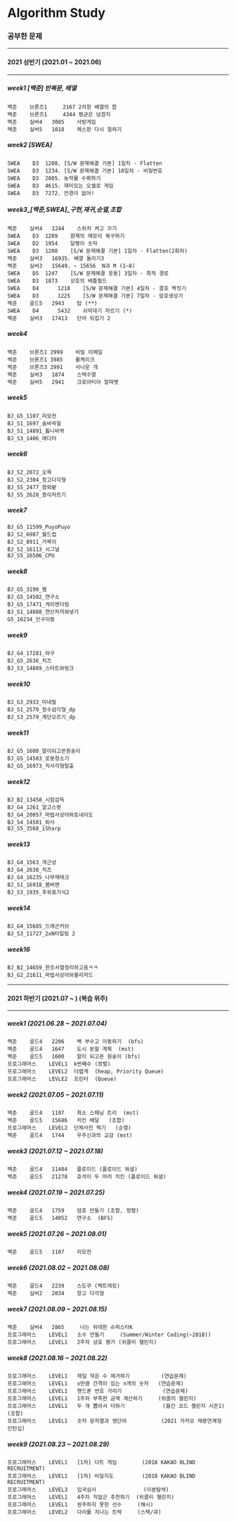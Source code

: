 # Algorithm Study

### 공부한 문제
---
#### 2021 상반기 (2021.01 ~ 2021.06)
---
##### week1 [백준] 반복문, 배열
 	백준    브론즈1     2167	2차원 배열의 합
 	백준    브론즈1     4344	평균은 넘겠지
 	백준    실버4	3085	사탕게임
 	백준    실버5	1018 	체스판 다시 칠하기

##### week2 [SWEA]
	SWEA    D3	1208. [S/W 문제해결 기본] 1일차 - Flatten
	SWEA    D3	1234. [S/W 문제해결 기본] 10일차 - 비밀번호 
	SWEA    D3	2805. 농작물 수확하기
	SWEA    D3	4615. 재미있는 오셀로 게임
	SWEA    D3	7272. 안경이 없어!

##### week3_[백준,SWEA]_구현,재귀,순열,조합
	백준    실버4   1244    스위치 켜고 끄기
	SWEA	D3	1289    원재의 메모리 복구하기
	SWEA	D2	1954    달팽이 숫자
	SWEA	D3	1208    [S/W 문제해결 기본] 1일차 - Flatten(2회차)
	백준    실버3   16935. 배열 돌리기3
	백준    실버3   15649. ~ 15656  N과 M (1~8)
	SWEA	D5	1247    [S/W 문제해결 응용] 3일차 - 최적 경로
	SWEA	D3	1873    상호의 배틀필드
	SWEA	D4  	1218    [S/W 문제해결 기본] 4일차 - 괄호 짝짓기
	SWEA	D3      1225    [S/W 문제해결 기본] 7일차 - 암호생성기
	백준    골드5   2943    탑 (**)
	SWEA	D4      5432    쇠막대기 자르기 (*)
	백준    실버3   17413   단어 뒤집기 2 
##### week4
    백준    브론즈1 2999    비밀 이메일
    백준    브론즈1 3985    롤케이크
    백준    브론즈3 2991    사나운 개
    백준    실버3   1874    스택수열
    백준    실버5   2941    크로아티아 알파벳
##### week5
    BJ_G5_1107_리모컨
    BJ_S1_1697_숨바꼭질
    BJ_S1_14891_톱니바퀴
    BJ_S3_1406_에디터

##### week6
    BJ_S2_2072_오목
    BJ_S2_2304_창고다각형
    BJ_S5_2477_참외밭
    BJ_S5_2628_종이자르기

##### week7
    BJ_G5_11599_PuyoPuyo
    BJ_S2_6987_월드컵
    BJ_S2_8911_거북이
    BJ_S2_16113_시그널
    BJ_S5_16506_CPU

##### week8
    BJ_G5_3190_뱀
    BJ_G5_14502_연구소
    BJ_G5_17471_게리맨더링
    BJ_S1_14888_연산자끼워넣기
    G5_16234_인구이동

##### week9
    BJ_G4_17281_야구
    BJ_G5_2636_치즈
    BJ_S3_14889_스타트와링크

##### week10
    BJ_G3_2933_미네랄
    BJ_S1_2579_정수삼각형_dp
    BJ_S3_2579_계단오르기_dp

##### week11
    BJ_G5_1600_말이되고픈원숭이
    BJ_G5_14503_로봇청소기
    BJ_G5_16973_직사각형탈출

##### week12
    BJ_B2_13458_시험감독
    BJ_G4_1261_알고스팟
    BJ_G4_20057_마법사상어와토네이도
    BJ_S4_14501_퇴사
    BJ_S5_3568_iSharp

##### week13
    BJ_G4_1563_개근상
    BJ_G4_2638_치즈
    BJ_G4_16235_나무재테크
    BJ_S1_16918_봄버맨
    BJ_S3_1935_후위표기식2

##### week14
    BJ_G4_15685_드래곤커브
    BJ_S3_11727_2xN타일링 2

##### week16
    BJ_B2_14659_한조서열정리하고옴ㅋㅋ
    BJ_G2_21611_마법사상어와블리자드

---
#### 2021 하반기 (2021.07 ~ ) (복습 위주)
---

##### week1 (2021.06.28 ~ 2021.07.04)
    백준    골드4   2206    벽 부수고 이동하기  (bfs)
    백준    골드4   1647    도시 분할 계획  (mst)
    백준    골드5   1600    말이 되고픈 원숭이 (bfs)
    프로그래머스    LEVEL1  k번째수 (정렬)
    프로그래머스    LEVEL2  더맵게  (heap, Priority Queue)  
    프로그래머스    LEVLE2  프린터  (Queue)

##### week2 (2021.07.05 ~ 2021.07.11)
    백준    골드4   1197    최소 스패닝 트리  (mst)
    백준    골드5   15686   치킨 배달   (조합)
    프로그래머스    LEVEL2  단체사진 찍기   (순열)
    백준    골드4   1744    우주신과의 교감 (mst)

##### week3 (2021.07.12 ~ 2021.07.18)
    백준    골드4   11404	플로이드 (플로이드 워셜)
    백준    골드5   21278	호석이 두 마리 치킨 (플로이드 워셜)

##### week4 (2021.07.19 ~ 2021.07.25)
    백준    골드4   1759	암호 만들기 (조합, 정렬)
    백준    골드5   14052   연구소  (BFS)
##### week5 (2021.07.26 ~ 2021.08.01)
    백준    골드5   1107	리모컨
##### week6 (2021.08.02 ~ 2021.08.08)
    백준    골드4   2239	스도쿠 (백트래킹)
    백준    실버2   2034    창고 다각형 
##### week7 (2021.08.09 ~ 2021.08.15)
    백준    실버4   2865	 나는 위대한 슈퍼스타K
    프로그래머스    LEVEL1   소수 만들기     (Summer/Winter Coding(~2018))
    프로그래머스    LEVEL1   2주차 상호 평가 (위클리 챌린지)

##### week8 (2021.08.16 ~ 2021.08.22)
    프로그래머스    LEVEL1   제일 작은 수 제거하기          (연습문제)
    프로그래머스    LEVEL1   x만큼 간격이 있는 n개의 숫자   (연습문제)
    프로그래머스    LEVEL1   핸드폰 번호 가리기             (연습문제)
    프로그래머스    LEVEL1   1주차 부족한 금액 계산하기     (위클리 챌린지)
    프로그래머스    LEVEL1   두 개 뽑아서 더하기            (월간 코드 챌린지 시즌1) (조합)
    프로그래머스    LEVEL1   숫자 문자열과 영단어           (2021 카카오 채용연계형 인턴십)

##### week9 (2021.08.23 ~ 2021.08.29)
    프로그래머스    LEVEL1   [1차] 다트 게임        (2018 KAKAO BLIND RECRUITMENT)
    프로그래머스    LEVEL1   [1차] 비밀지도         (2018 KAKAO BLIND RECRUITMENT)
    프로그래머스    LEVEL3   입국심사               (이분탐색)
    프로그래머스    LEVEL1   4주차 직업군 추천하기  (위클리 챌린지)
    프로그래머스    LEVEL1   완주하지 못한 선수     (해시)
    프로그래머스    LEVEL2   다리를 지나는 트럭     (스택/큐)
